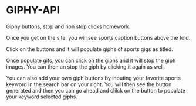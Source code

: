 # GIPHY-API
Giphy buttons, stop and non stop clicks homework.

Once you get on the site, you will see sports caption buttons above the fold.

Click on the buttons and it will populate giphs of sports gigs as titled. 

Once populate gifs, you can click on the giphs and it will stop the giph images. You can then un stop the giph by clicking it again as well. 

You can also add your own giph buttons by inputing your favorite sports keyword in the search bar on your right. You will then see the button generated and then you can go ahead and clilck on the button to populate your keyword selected giphs. 
